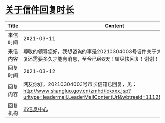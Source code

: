 # <a href="http://www.shangluo.gov.cn/zmhd/ldxxxx.jsp?urltype=leadermail.LeaderMailContentUrl&wbtreeid=1112&leadermailid=7010">关于信件回复时长</a>
|Title|Content|
|:---:|---|
|来信时间|2021-03-11|
|来信内容|尊敬的领导您好，我想咨询的事是20210304003号信件关于大荆镇道路施工信件回复还需要多久才能有消息，至今已经8天！望尽快回复！谢谢！|
|回复时间|2021-03-12|
|回复内容|网友你好，20210304003号市长信箱已回复，见：http://www.shangluo.gov.cn/zmhd/ldxxxx.jsp?urltype=leadermail.LeaderMailContentUrl&wbtreeid=1112&leadermailid=6986|
|回复机构|<a href="../../categories/agencies/市信息中心.md">市信息中心</a>|
